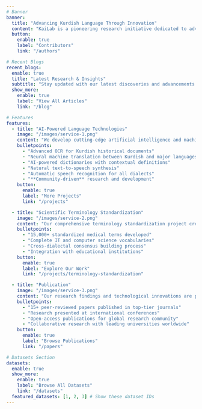 ```yaml
---
# Banner
banner:
  title: "Advancing Kurdish Language Through Innovation"
  content: "KaiLab is a pioneering research initiative dedicated to advancing the Kurdish language in the digital age through artificial intelligence and machine learning technologies."
  button:
    enable: true
    label: "Contributors"
    link: "/authors"

# Recent Blogs
recent_blogs:
  enable: true
  title: "Latest Research & Insights"
  subtitle: "Stay updated with our latest discoveries and advancements in Kurdish language technology"
  show_more:
    enable: true
    label: "View All Articles"
    link: "/blog"

# Features
features:
  - title: "AI-Powered Language Technologies"
    image: "/images/service-1.png"
    content: "We develop cutting-edge artificial intelligence and machine learning solutions specifically designed for the Kurdish language, addressing unique linguistic challenges and cultural needs."
    bulletpoints:
      - "Advanced OCR for Kurdish historical documents"
      - "Neural machine translation between Kurdish and major languages"
      - "AI-powered dictionaries with contextual definitions"
      - "Natural text-to-speech synthesis"
      - "Automatic speech recognition for all dialects"
      - "**Community-driven** research and development"
    button:
      enable: true
      label: "More Projects"
      link: "/projects"

  - title: "Scientific Terminology Standardization"
    image: "/images/service-2.png"
    content: "Our comprehensive terminology standardization project creates consistent Kurdish vocabularies across all scientific and technical fields, enabling academic and professional advancement."
    bulletpoints:
      - "15,000+ standardized medical terms developed"
      - "Complete IT and computer science vocabularies"
      - "Cross-dialectal consensus building process"
      - "Integration with educational institutions"
    button:
      enable: true
      label: "Explore Our Work"
      link: "/projects/terminology-standardization"

  - title: "Publication"
    image: "/images/service-3.png"
    content: "Our research findings and technological innovations are published in prestigious academic journals and conferences, contributing to the global body of knowledge in computational linguistics and language technology."
    bulletpoints:
      - "15+ peer-reviewed papers published in top-tier journals"
      - "Research presented at international conferences"
      - "Open-access publications for global research community"
      - "Collaborative research with leading universities worldwide"
    button:
      enable: true
      label: "Browse Publications"
      link: "/papers"

# Datasets Section
datasets:
  enable: true
  show_more:
    enable: true
    label: "Browse All Datasets"
    link: "/datasets"
  featured_datasets: [1, 2, 3] # Show these dataset IDs
---
```

